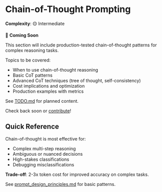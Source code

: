 # Chain-of-Thought Prompting

**Complexity**: 🟡 Intermediate

🚧 **Coming Soon**

This section will include production-tested chain-of-thought patterns for complex reasoning tasks.

Topics to be covered:
- When to use chain-of-thought reasoning
- Basic CoT patterns
- Advanced CoT techniques (tree of thought, self-consistency)
- Cost implications and optimization
- Production examples with metrics

See [TODO.md](../TODO.md) for planned content.

Check back soon or [contribute](../CONTRIBUTING.md)!

## Quick Reference

Chain-of-thought is most effective for:
- Complex multi-step reasoning
- Ambiguous or nuanced decisions
- High-stakes classifications
- Debugging misclassifications

**Trade-off**: 2-3x token cost for improved accuracy on complex tasks.

See [prompt_design_principles.md](../prompt_design_principles.md#chain-of-thought-reasoning) for basic patterns.

